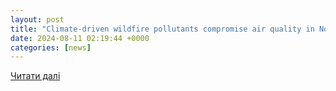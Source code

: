 ```yaml
---
layout: post
title: "Climate-driven wildfire pollutants compromise air quality in Northeast U.S."
date: 2024-08-11 02:19:44 +0000
categories: [news]
---
```


[Читати далі](https://www.news-medical.net/news/20240809/Climate-driven-wildfire-pollutants-compromise-air-quality-in-Northeast-US.aspx)

